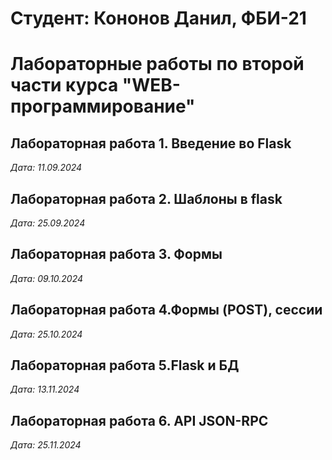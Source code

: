 # Студент: Кононов Данил, ФБИ-21

# Лабораторные работы по второй части курса "WEB-программирование"

## Лабораторная работа 1. Введение во Flask

*Дата: 11.09.2024*

## Лабораторная работа 2. Шаблоны в flask

*Дата: 25.09.2024*

## Лабораторная работа 3. Формы

*Дата: 09.10.2024*

## Лабораторная работа 4.Формы (POST), сессии

*Дата: 25.10.2024*

## Лабораторная работа 5.Flask и БД

*Дата: 13.11.2024*

## Лабораторная работа 6. API JSON-RPC

*Дата: 25.11.2024*
